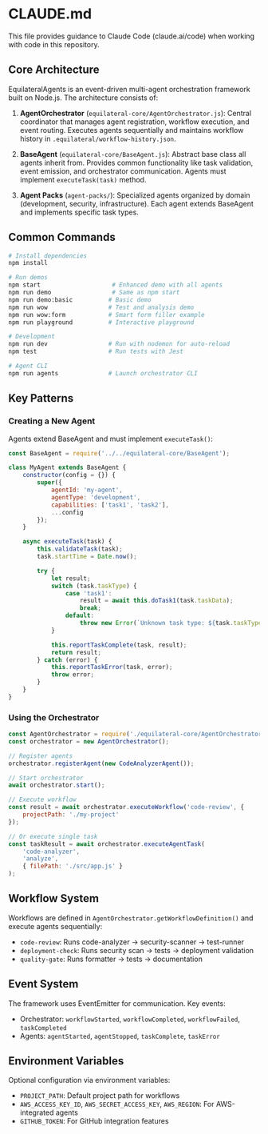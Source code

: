 # CLAUDE.md

This file provides guidance to Claude Code (claude.ai/code) when working with code in this repository.

## Core Architecture

EquilateralAgents is an event-driven multi-agent orchestration framework built on Node.js. The architecture consists of:

1. **AgentOrchestrator** (`equilateral-core/AgentOrchestrator.js`): Central coordinator that manages agent registration, workflow execution, and event routing. Executes agents sequentially and maintains workflow history in `.equilateral/workflow-history.json`.

2. **BaseAgent** (`equilateral-core/BaseAgent.js`): Abstract base class all agents inherit from. Provides common functionality like task validation, event emission, and orchestrator communication. Agents must implement `executeTask(task)` method.

3. **Agent Packs** (`agent-packs/`): Specialized agents organized by domain (development, security, infrastructure). Each agent extends BaseAgent and implements specific task types.

## Common Commands

```bash
# Install dependencies
npm install

# Run demos
npm start                    # Enhanced demo with all agents
npm run demo                 # Same as npm start
npm run demo:basic          # Basic demo
npm run wow                 # Test and analysis demo
npm run wow:form            # Smart form filler example
npm run playground          # Interactive playground

# Development
npm run dev                 # Run with nodemon for auto-reload
npm test                    # Run tests with Jest

# Agent CLI
npm run agents              # Launch orchestrator CLI
```

## Key Patterns

### Creating a New Agent

Agents extend BaseAgent and must implement `executeTask()`:

```javascript
const BaseAgent = require('../../equilateral-core/BaseAgent');

class MyAgent extends BaseAgent {
    constructor(config = {}) {
        super({
            agentId: 'my-agent',
            agentType: 'development',
            capabilities: ['task1', 'task2'],
            ...config
        });
    }

    async executeTask(task) {
        this.validateTask(task);
        task.startTime = Date.now();

        try {
            let result;
            switch (task.taskType) {
                case 'task1':
                    result = await this.doTask1(task.taskData);
                    break;
                default:
                    throw new Error(`Unknown task type: ${task.taskType}`);
            }

            this.reportTaskComplete(task, result);
            return result;
        } catch (error) {
            this.reportTaskError(task, error);
            throw error;
        }
    }
}
```

### Using the Orchestrator

```javascript
const AgentOrchestrator = require('./equilateral-core/AgentOrchestrator');
const orchestrator = new AgentOrchestrator();

// Register agents
orchestrator.registerAgent(new CodeAnalyzerAgent());

// Start orchestrator
await orchestrator.start();

// Execute workflow
const result = await orchestrator.executeWorkflow('code-review', {
    projectPath: './my-project'
});

// Or execute single task
const taskResult = await orchestrator.executeAgentTask(
    'code-analyzer',
    'analyze',
    { filePath: './src/app.js' }
);
```

## Workflow System

Workflows are defined in `AgentOrchestrator.getWorkflowDefinition()` and execute agents sequentially:

- `code-review`: Runs code-analyzer → security-scanner → test-runner
- `deployment-check`: Runs security scan → tests → deployment validation
- `quality-gate`: Runs formatter → tests → documentation

## Event System

The framework uses EventEmitter for communication. Key events:

- Orchestrator: `workflowStarted`, `workflowCompleted`, `workflowFailed`, `taskCompleted`
- Agents: `agentStarted`, `agentStopped`, `taskComplete`, `taskError`

## Environment Variables

Optional configuration via environment variables:

- `PROJECT_PATH`: Default project path for workflows
- `AWS_ACCESS_KEY_ID`, `AWS_SECRET_ACCESS_KEY`, `AWS_REGION`: For AWS-integrated agents
- `GITHUB_TOKEN`: For GitHub integration features